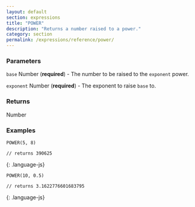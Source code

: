 ```yaml
---
layout: default
section: expressions
title: "POWER"
description: "Returns a number raised to a power."
category: section
permalink: /expressions/reference/power/
---
```


### Parameters

`base` Number (__required__) - The number to be raised to the `exponent` power.

`exponent` Number (__required__) - The exponent to raise `base` to.

### Returns

Number

### Examples

~~~
POWER(5, 8)

// returns 390625
~~~
{: .language-js}


~~~
POWER(10, 0.5)

// returns 3.1622776601683795
~~~
{: .language-js}